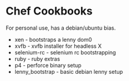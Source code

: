 
Chef Cookbooks
==============

For personal use, has a debian/ubuntu bias.

* xen - bootstraps a lenny dom0
* xvfb - xvfb installer for headless X
* selenium-rc - selenium rc bootstrapping
* ruby - ruby extras
* p4 - perforce binary setup
* lenny_bootstrap - basic debian lenny setup
